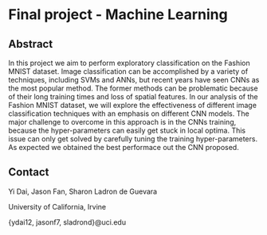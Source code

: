 # Final project - Machine Learning

## Abstract
In this project we aim to perform exploratory classification on the Fashion MNIST dataset. 
Image classification can be accomplished by a variety of techniques, including SVMs and ANNs, but recent years have seen CNNs as the most popular method. 
The former methods can be problematic because of their long training times and loss of spatial features. 
In our analysis of the Fashion MNIST dataset, we will explore the effectiveness of different image classification techniques with an emphasis on different CNN models. 
The major challenge to overcome in this approach is in the CNNs training, because the hyper-parameters can easily get stuck in local optima. 
This issue can only get solved by carefully tuning the training hyper-parameters. As expected we obtained the best performace out the CNN proposed. 
 
## Contact
Yi Dai, Jason Fan, Sharon Ladron de Guevara

University of California, Irvine

{ydai12, jasonf7, sladrond}@uci.edu
